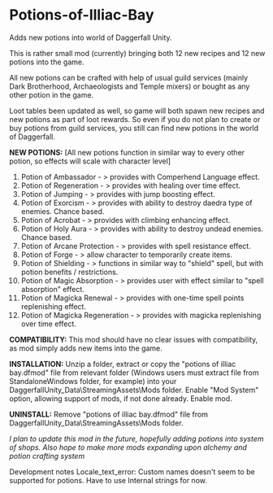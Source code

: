 # Potions-of-Illiac-Bay
Adds new potions into world of Daggerfall Unity. 

This is rather small mod (currently) bringing both 12 new recipes and 12 new potions into the game.

All new potions can be crafted with help of usual guild services (mainly Dark Brotherhood, Archaeologists and Temple mixers) or bought as any other potion in the game.

Loot tables been updated as well, so game will both spawn new recipes and new potions as part of loot rewards.
So even if you do not plan to create or buy potions from guild services, you still can find new potions in the world of Daggerfall.

**NEW POTIONS:**
[All new potions function in similar way to every other potion, so effects will scale with character level]

1) Potion of Ambassador - > provides with Comperhend Language effect.
2) Potion of Regeneration - > provides with healing over time effect.
3) Potion of Jumping - > provides with jump boosting effect.
4) Potion of Exorcism - > provides with ability to destroy daedra type of enemies. Chance based.
5) Potion of Acrobat - > provides with climbing enhancing effect.
6) Potion of Holy Aura - > provides with ability to destroy undead enemies. Chance based.
7) Potion of Arcane Protection - > provides with spell resistance effect.
8) Potion of Forge - > allow character to temporarily create items.
9) Potion of Shielding - > functions in similar way to "shield" spell, but with potion benefits / restrictions.
10) Potion of Magic Absorption - > provides user with effect similar to "spell absorption" effect. 
11) Potion of Magicka Renewal - > provides with one-time spell points replenishing effect.
12) Potion of Magicka Regeneration - > provides with magicka replenishing over time effect.

**COMPATIBILITY:**
This mod should have no clear issues with compatibility, as mod simply adds new items into the game.

**INSTALLATION:**
Unzip a folder, extract or copy the "potions of illiac bay.dfmod" file from relevant folder (Windows users must extract file from
StandaloneWindows folder, for example) into your DaggerfallUnity_Data\StreamingAssets\Mods folder.
Enable "Mod System" option, allowing support of mods, if not done already.
Enable mod.

**UNINSTALL:**
Remove "potions of illiac bay.dfmod" file from DaggerfallUnity_Data\StreamingAssets\Mods folder.

*I plan to update this mod in the future, hopefully adding potions into system of shops.
Also hope to make more mods expanding upon alchemy and potion crafting system*



Development notes
Locale_text_error:
Custom names doesn't seem to be supported for potions. Have to use Internal strings for now.